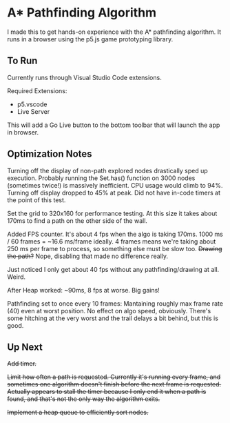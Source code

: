# A\* Pathfinding Algorithm

I made this to get hands-on experience with the A\* pathfinding algorithm. It runs in a browser using the p5.js game prototyping library.

## To Run

Currently runs through Visual Studio Code extensions.

Required Extensions:

- p5.vscode
- Live Server

This will add a Go Live button to the bottom toolbar that will launch the app in browser.

## Optimization Notes

Turning off the display of non-path explored nodes drastically sped up execution. Probably running the Set.has() function on 3000 nodes (sometimes twice!) is massively inefficient. CPU usage would climb to 94%. Turning off display dropped to 45% at peak. Did not have in-code timers at the point of this test.

Set the grid to 320x160 for performance testing. At this size it takes about 170ms to find a path on the other side of the wall.

Added FPS counter. It's about 4 fps when the algo is taking 170ms. 1000 ms / 60 frames = ~16.6 ms/frame ideally. 4 frames means we're taking about 250 ms per frame to process, so something else must be slow too. ~~Drawing the path?~~ Nope, disabling that made no difference really.

Just noticed I only get about 40 fps without any pathfinding/drawing at all. Weird.

After Heap worked: ~90ms, 8 fps at worse. Big gains!

Pathfinding set to once every 10 frames: Mantaining roughly max frame rate (40) even at worst position. No effect on algo speed, obviously. There's some hitching at the very worst and the trail delays a bit behind, but this is good.

## Up Next

~~Add timer.~~

~~Limit how often a path is requested. Currently it's running every frame, ~~and sometimes one algorithm doesn't finish before the next frame is requested.~~ Actually appears to stall the timer because I only end it when a path is found, and that's not the only way the algorithm exits.~~

~~Implement a heap queue to efficiently sort nodes.~~
